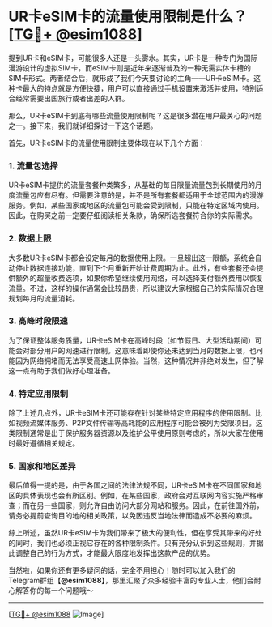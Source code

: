 # UR卡eSIM卡的流量使用限制是什么？[[TG💪+ @esim1088](https://t.me/s/esim1088)]

提到UR卡和eSIM卡，可能很多人还是一头雾水。其实，UR卡是一种专门为国际漫游设计的虚拟SIM卡，而eSIM卡则是近年来逐渐普及的一种无需实体卡槽的SIM卡形式。两者结合后，就形成了我们今天要讨论的主角——UR卡eSIM卡。这种卡最大的特点就是方便快捷，用户可以直接通过手机设置来激活并使用，特别适合经常需要出国旅行或者出差的人群。

那么，UR卡eSIM卡到底有哪些流量使用限制呢？这是很多潜在用户最关心的问题之一。接下来，我们就详细探讨一下这个话题。

首先，UR卡eSIM卡的流量使用限制主要体现在以下几个方面：

### **1. 流量包选择**
UR卡eSIM卡提供的流量套餐种类繁多，从基础的每日限量流量包到长期使用的月度流量包应有尽有。但需要注意的是，并不是所有套餐都适用于全球范围内的漫游服务。例如，某些国家或地区的流量包可能会受到限制，只能在特定区域内使用。因此，在购买之前一定要仔细阅读相关条款，确保所选套餐符合你的实际需求。

### **2. 数据上限**
大多数UR卡eSIM卡都会设定每月的数据使用上限。一旦超出这一限额，系统会自动停止数据连接功能，直到下个月重新开始计费周期为止。此外，有些套餐还会提供额外的超量收费选项，如果你希望继续使用网络，可以选择支付额外费用以恢复流量。不过，这样的操作通常会比较昂贵，所以建议大家根据自己的实际情况合理规划每月的流量消耗。

### **3. 高峰时段限速**
为了保证整体服务质量，UR卡eSIM卡在高峰时段（如节假日、大型活动期间）可能会对部分用户的网速进行限制。这意味着即使你还未达到当月的数据上限，也可能因为网络拥堵而无法享受高速上网体验。当然，这种情况并非绝对发生，但了解这一点有助于我们做好心理准备。

### **4. 特定应用限制**
除了上述几点外，UR卡eSIM卡还可能存在针对某些特定应用程序的使用限制。比如视频流媒体服务、P2P文件传输等高耗能的应用程序可能会被列为受限项目。这类限制通常是出于保护服务器资源以及维护公平使用原则考虑的，所以大家在使用时最好遵循相关规定。

### **5. 国家和地区差异**
最后值得一提的是，由于各国之间的法律法规不同，UR卡eSIM卡在不同国家和地区的具体表现也会有所区别。例如，在某些国家，政府会对互联网内容实施严格审查；而在另一些国家，则允许自由访问大部分网站和服务。因此，在前往国外前，请务必提前查询目的地的相关政策，以免因违反当地法律而造成不必要的麻烦。

综上所述，虽然UR卡eSIM卡为我们带来了极大的便利性，但在享受其带来的好处的同时，我们也必须正视它存在的各种限制条件。只有充分认识到这些规则，并据此调整自己的行为方式，才能最大限度地发挥出这款产品的优势。

当然啦，如果你还有更多疑问的话，完全不用担心！随时可以加入我们的Telegram群组【**@esim1088**】，那里汇聚了众多经验丰富的专业人士，他们会耐心解答你的每一个问题哦～

---

[[TG💪+ @esim1088](https://t.me/s/esim1088) ![Image](https://i.postimg.cc/4NQfJmqS/Snipaste-2025-05-13-00-14-12.png)]